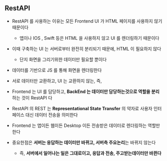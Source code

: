 ## RestAPI

- RestAPI 를 사용하는 이유는 모든 Frontend UI 가 HTML 페이지를 사용하지 않기 때문이다
  - 앱이나 IOS , Swift 등은 HTML 을 사용하지 않고 UI 를 렌더링하기 때문이다


- 이때 구축하는 UI 는 서버로부터 완전히 분리되기 때문에, HTML 이 필요하지 않다
  - 단지 화면을 그리기위한 데이터만 필요할 뿐이다


- 데이터를 기반으로 JS 를 통해 화면을 렌더링한다


- 서로 데이터만 교환하고, UI 는 교환하지 않는, 즉,


- Frontend 는 UI 를 담당하고, **BackEnd 는 데이터만 담당하는것으로 역할을 분리**하는 것이 RestAPI 다 


- RestAPI 의 REST 는 **Representational State Transfer** 의 약자로 사용자 인터페이스 대신 데이터 전송을 의미한다


- Frontend 는 앱이든 웹이든 Desktop 이든 전송받은 데이터로 렌더링하는 역할만 한다


- 중요한점은 **서버는 응답하는 데이터만 바뀌고, 서버측 주요논리**는 바뀌지 않는다
  - 즉, **서버에서 일어나는 일은 그대로이고, 응답과 전송, 주고받는데이터만 바뀐다**